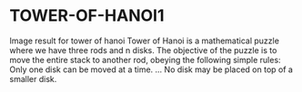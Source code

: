 # TOWER-OF-HANOI1
 Image result for tower of hanoi Tower of Hanoi is a mathematical puzzle where we have three rods and n disks. The objective of the puzzle is to move the entire stack to another rod, obeying the following simple rules: Only one disk can be moved at a time. ... No disk may be placed on top of a smaller disk.
